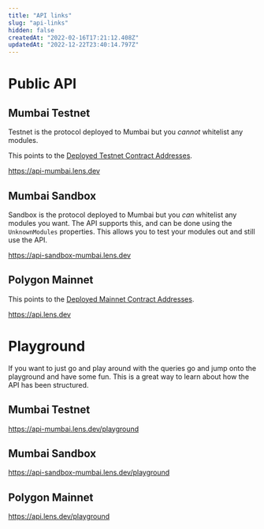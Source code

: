 ```yaml
---
title: "API links"
slug: "api-links"
hidden: false
createdAt: "2022-02-16T17:21:12.408Z"
updatedAt: "2022-12-22T23:40:14.797Z"
---
```


# Public API

## Mumbai Testnet

Testnet is the protocol deployed to Mumbai but you _cannot_ whitelist any modules.

This points to the [Deployed Testnet Contract Addresses](https://docs.lens.xyz/docs/deployed-contract-addresses#mumbai-testnet-addresses).

<https://api-mumbai.lens.dev>

## Mumbai Sandbox

Sandbox is the protocol deployed to Mumbai but you _can_ whitelist any modules you want. The API supports this, and can be done using the `UnknownModules` properties. This allows you to test your modules out and still use the API.

<https://api-sandbox-mumbai.lens.dev>

## Polygon Mainnet

This points to the [Deployed Mainnet Contract Addresses](https://docs.lens.xyz/docs/deployed-contract-addresses#polygon-mainnet-addresses).

<https://api.lens.dev>

# Playground

If you want to just go and play around with the queries go and jump onto the playground and have some fun. This is a great way to learn about how the API has been structured.

## Mumbai Testnet

<https://api-mumbai.lens.dev/playground>

## Mumbai Sandbox

<https://api-sandbox-mumbai.lens.dev/playground>

## Polygon Mainnet

<https://api.lens.dev/playground>
